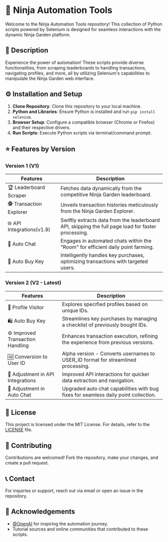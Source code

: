 # 🚀 Ninja Automation Tools

Welcome to the Ninja Automation Tools repository! This collection of Python scripts powered by Selenium is designed for seamless interactions with the dynamic Ninja Garden platform.

## 📝 Description

Experience the power of automation! These scripts provide diverse functionalities, from scraping leaderboards to handling transactions, navigating profiles, and more, all by utilizing Selenium's capabilities to manipulate the Ninja Garden web interface.

## ⚙️ Installation and Setup

1. **Clone Repository**: Clone this repository to your local machine.
2. **Python and Libraries**: Ensure Python is installed and run `pip install selenium`.
3. **Browser Setup**: Configure a compatible browser (Chrome or Firefox) and their respective drivers.
4. **Run Scripts**: Execute Python scripts via terminal/command prompt.

## ⭐ Features by Version

### Version 1 (V1)
| Features               | Description                                                                                     |
|------------------------|-------------------------------------------------------------------------------------------------|
| 🏆 Leaderboard Scraper | Fetches data dynamically from the competitive Ninja Garden leaderboard.                           |
| 🕵️ Transaction Explorer| Unveils transaction histories meticulously from the Ninja Garden Explorer.                        |
| 🌐 API Integrations(v1.9)| Swiftly extracts data from the leaderboard API, skipping the full page load for faster processing.|
| 💬 Auto Chat            | Engages in automated chats within the "Room" for efficient daily point farming.                   |
| 🛒 Auto Buy Key        | Intelligently handles key purchases, optimizing transactions with targeted users.                 |

### Version 2 (V2 - Latest)
| Features                         | Description                                                                                      |
|----------------------------------|--------------------------------------------------------------------------------------------------|
| 👤 Profile Visitor                | Explores specified profiles based on unique IDs.                                                   |
| 🛍️ Auto Buy Key                  | Streamlines key purchases by managing a checklist of previously bought IDs.                       |
| ⚙️ Improved Transaction Handling | Enhances transaction execution, refining the experience from previous versions.                   |
| 🆔 Conversion to User ID          | Alpha version - Converts usernames to USER_ID format for streamlined processing.                  |
| 🔄 Adjustment in API Integrations | Improved API interactions for quicker data extraction and navigation.                              |
| 💬 Adjustment in Auto Chat        | Upgraded auto chat capabilities with bug fixes for seamless daily point collection.                |

## 📄 License

This project is licensed under the MIT License. For details, refer to the [LICENSE](LICENSE) file.

## 🤝 Contributing

Contributions are welcomed! Fork the repository, make your changes, and create a pull request.

## 📞 Contact

For inquiries or support, reach out via email or open an issue in the repository.

## 🙌 Acknowledgements

- [@OpenAI](https://github.com/openai) for inspiring the automation journey.
- Tutorial sources and online communities that contributed to these scripts.
